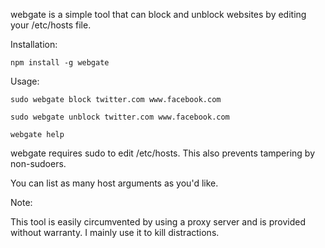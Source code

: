 webgate is a simple tool that can block and unblock websites by editing your /etc/hosts file.

Installation:

`npm install -g webgate`

Usage:

`sudo webgate block twitter.com www.facebook.com`

`sudo webgate unblock twitter.com www.facebook.com`

`webgate help`

webgate requires sudo to edit /etc/hosts. This also prevents tampering by non-sudoers.

You can list as many host arguments as you'd like.

Note:

This tool is easily circumvented by using a proxy server and is provided without warranty. I mainly use it to kill distractions.
